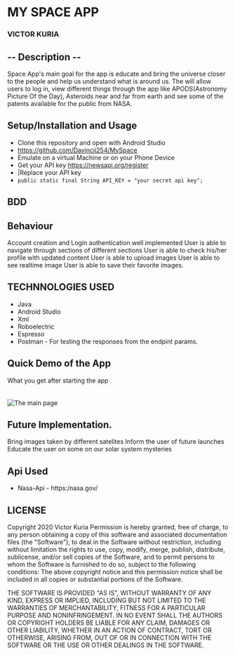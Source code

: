 # MY SPACE APP

### VICTOR KURIA

## -- Description --
Space App's main goal for the app is educate and bring the universe closer to the people and help us understand what is around us.
The will allow users to log in, view different things through the app like APODS(Astronomy Picture Of the Day), Asteroids near and far from earth and see some of
the patents available for the public from NASA.

## Setup/Installation and Usage
- Clone this repository and open with Android Studio
- https://github.com/Davincii254/MySpace
- Emulate on a virtual Machine or on your Phone Device
- Get your API key https://newsapi.org/register
- |Replace your API key
- `public static final String API_KEY = "your secret api key";`

## BDD
## Behaviour
Account creation and Login authentication well implemented
User is able to navigate through sections of different sections
User is able to check his/her profile with updated content
User is able to upload images
User is able to see realtime image
User is able to save their favorite images.

## TECHNNOLOGIES USED
- Java
- Android Studio
- Xml
- Roboelectric
- Espresso
- Postman - For testing the responses from the endpint params.


## Quick Demo of the App
What you get after starting the app <br> <br><br>
<img src="app/src/main/res/drawable/picture.jpg" height="" width="" alt="The main page" >



## Future Implementation.
Bring images taken by different satelites
Inform the user of future launches
Educate the user on some on our solar system mysteries


## Api Used
- Nasa-Api - https:/nasa.gov/

## LICENSE

Copyright 2020 Victor Kuria
Permission is hereby granted, free of charge, to any person obtaining a copy of this software and associated documentation files (the "Software"),
to deal in the Software without restriction, including without limitation the rights to use, copy, modify, merge, publish, distribute, sublicense,
 and/or sell copies of the Software, and to permit persons to whom the Software is furnished to do so, subject to the following conditions:
The above copyright notice and this permission notice shall be included in all copies or substantial portions of the Software.

THE SOFTWARE IS PROVIDED "AS IS", WITHOUT WARRANTY OF ANY KIND, EXPRESS OR IMPLIED, INCLUDING BUT NOT LIMITED TO THE WARRANTIES OF MERCHANTABILITY,
FITNESS FOR A PARTICULAR PURPOSE AND NONINFRINGEMENT. IN NO EVENT SHALL THE AUTHORS OR COPYRIGHT HOLDERS BE LIABLE FOR ANY CLAIM, DAMAGES OR OTHER LIABILITY,
WHETHER IN AN ACTION OF CONTRACT, TORT OR OTHERWISE, ARISING FROM, OUT OF OR IN CONNECTION WITH THE SOFTWARE OR THE USE OR OTHER DEALINGS IN THE SOFTWARE.